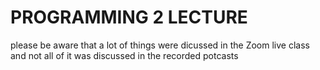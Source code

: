 # PROGRAMMING 2 LECTURE
please be aware that a lot of things were dicussed in the Zoom live class and not all of it was discussed in the recorded potcasts
